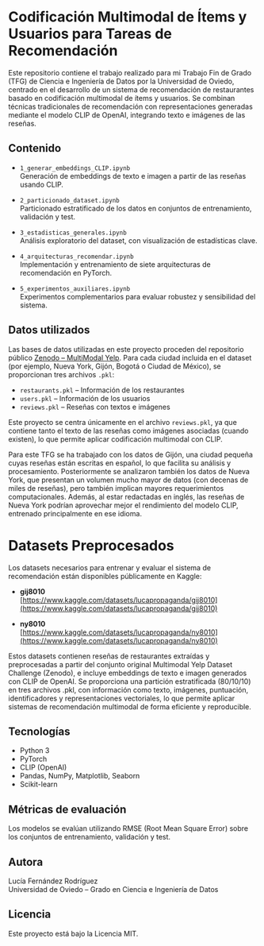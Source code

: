 # Codificación Multimodal de Ítems y Usuarios para Tareas de Recomendación

Este repositorio contiene el trabajo realizado para mi Trabajo Fin de Grado (TFG) de Ciencia e Ingeniería de Datos por la Universidad de Oviedo, centrado en el desarrollo de un sistema de recomendación de restaurantes basado en codificación multimodal de ítems y usuarios. Se combinan técnicas tradicionales de recomendación con representaciones generadas mediante el modelo CLIP de OpenAI, integrando texto e imágenes de las reseñas.

## Contenido

- `1_generar_embeddings_CLIP.ipynb`  
  Generación de embeddings de texto e imagen a partir de las reseñas usando CLIP.

- `2_particionado_dataset.ipynb`  
  Particionado estratificado de los datos en conjuntos de entrenamiento, validación y test.

- `3_estadisticas_generales.ipynb`  
  Análisis exploratorio del dataset, con visualización de estadísticas clave.

- `4_arquitecturas_recomendar.ipynb`  
  Implementación y entrenamiento de siete arquitecturas de recomendación en PyTorch.

- `5_experimentos_auxiliares.ipynb`  
  Experimentos complementarios para evaluar robustez y sensibilidad del sistema.


## Datos utilizados

Las bases de datos utilizadas en este proyecto proceden del repositorio público [Zenodo – MultiModal Yelp](https://zenodo.org/records/5644892). Para cada ciudad incluida en el dataset (por ejemplo, Nueva York, Gijón, Bogotá o Ciudad de México), se proporcionan tres archivos `.pkl`:

- `restaurants.pkl` – Información de los restaurantes
- `users.pkl` – Información de los usuarios
- `reviews.pkl` – Reseñas con textos e imágenes

Este proyecto se centra únicamente en el archivo `reviews.pkl`, ya que contiene tanto el texto de las reseñas como imágenes asociadas (cuando existen), lo que permite aplicar codificación multimodal con CLIP.


Para este TFG se ha trabajado con los datos de Gijón, una ciudad pequeña cuyas reseñas están escritas en español, lo que facilita su análisis y procesamiento. Posteriormente se analizaron también los datos de Nueva York, que presentan un volumen mucho mayor de datos (con decenas de miles de reseñas), pero también implican mayores requerimientos computacionales. Además, al estar redactadas en inglés, las reseñas de Nueva York podrían aprovechar mejor el rendimiento del modelo CLIP, entrenado principalmente en ese idioma.


# Datasets Preprocesados

Los datasets necesarios para entrenar y evaluar el sistema de recomendación están disponibles públicamente en Kaggle:

- **gij8010**  
  [https://www.kaggle.com/datasets/lucapropaganda/gij8010](https://www.kaggle.com/datasets/lucapropaganda/gij8010)

- **ny8010**  
  [https://www.kaggle.com/datasets/lucapropaganda/ny8010](https://www.kaggle.com/datasets/lucapropaganda/ny8010)

Estos datasets contienen reseñas de restaurantes extraídas y preprocesadas a partir del conjunto original Multimodal Yelp Dataset Challenge (Zenodo), e incluye embeddings de texto e imagen generados con CLIP de OpenAI. Se proporciona una partición estratificada (80/10/10) en tres archivos .pkl, con información como texto, imágenes, puntuación, identificadores y representaciones vectoriales, lo que permite aplicar sistemas de recomendación multimodal de forma eficiente y reproducible.

## Tecnologías

- Python 3
- PyTorch
- CLIP (OpenAI)
- Pandas, NumPy, Matplotlib, Seaborn
- Scikit-learn

## Métricas de evaluación

Los modelos se evalúan utilizando RMSE (Root Mean Square Error) sobre los conjuntos de entrenamiento, validación y test.

## Autora

Lucía Fernández Rodríguez  
Universidad de Oviedo – Grado en Ciencia e Ingeniería de Datos

## Licencia

Este proyecto está bajo la Licencia MIT.
